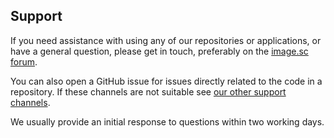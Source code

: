 ## Support

If you need assistance with using any of our repositories or applications, or have a general question,
please get in touch, preferably on the [image.sc forum](https://forum.image.sc/).

You can also open a GitHub issue for issues directly related to the code in a repository.
If these channels are not suitable see [our other support channels](https://www.openmicroscopy.org/support/).

We usually provide an initial response to questions within two working 
days.
